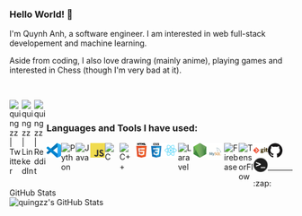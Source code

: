 ### Hello World! 👋
I'm Quynh Anh, a software engineer. I am interested in web full-stack developement and machine learning.

Aside from coding, I also love drawing (mainly anime), playing games and interested in Chess (though I'm very bad at it).

<br/>

[<img align="left" alt="quingzz | Twitter" width="22px" src="https://cdn.jsdelivr.net/npm/simple-icons@v3/icons/twitter.svg" />][twitter]
[<img align="left" alt="quingzz | LinkedIn" width="22px" src="https://cdn.jsdelivr.net/npm/simple-icons@v3/icons/linkedin.svg" />][linkedin]
[<img align="left" alt="quingzz | Reddit" width="22px" src="https://cdnjs.cloudflare.com/ajax/libs/simple-icons/6.0.0/reddit.svg"/>][reddit]

<br />

### Languages and Tools I have used:

<img align="left" alt="Visual Studio Code" width="26px" src="https://raw.githubusercontent.com/github/explore/80688e429a7d4ef2fca1e82350fe8e3517d3494d/topics/visual-studio-code/visual-studio-code.png" />

<img align="left" alt="Python" width="26px" src="https://raw.githubusercontent.com/jmnote/z-icons/master/svg/python.svg" />

<img align="left" alt="Java" width="26px" src="https://raw.githubusercontent.com/jmnote/z-icons/master/svg/java.svg" />

<img align="left" alt="JavaScript" width="26px" src="https://raw.githubusercontent.com/github/explore/80688e429a7d4ef2fca1e82350fe8e3517d3494d/topics/javascript/javascript.png" />

<img align="left" alt="C" width="26px" src="https://raw.githubusercontent.com/jmnote/z-icons/master/svg/c.svg" />

<img align="left" alt="C++" width="26px" src="https://raw.githubusercontent.com/jmnote/z-icons/master/svg/cpp.svg" />

<img align="left" alt="HTML5" width="26px" src="https://raw.githubusercontent.com/github/explore/80688e429a7d4ef2fca1e82350fe8e3517d3494d/topics/html/html.png" />

<img align="left" alt="CSS3" width="26px" src="https://raw.githubusercontent.com/github/explore/80688e429a7d4ef2fca1e82350fe8e3517d3494d/topics/css/css.png" />

<img align="left" alt="React" width="26px" src="https://raw.githubusercontent.com/github/explore/80688e429a7d4ef2fca1e82350fe8e3517d3494d/topics/react/react.png" />

<img align="left" alt="Laravel" width="26px" src="https://www.vectorlogo.zone/logos/laravel/laravel-icon.svg" />

<img align="left" alt="Node.js" width="26px" src="https://raw.githubusercontent.com/github/explore/80688e429a7d4ef2fca1e82350fe8e3517d3494d/topics/nodejs/nodejs.png" />

<img align="left" alt="MySQL" width="30px" src="https://raw.githubusercontent.com/github/explore/80688e429a7d4ef2fca1e82350fe8e3517d3494d/topics/mysql/mysql.png" />

<img align="left" alt="Firebase" width="26px" src="https://www.vectorlogo.zone/logos/firebase/firebase-icon.svg" />

<img align="left" alt="TensorFlow" width="26px" src="https://www.vectorlogo.zone/logos/tensorflow/tensorflow-icon.svg" />

<img align="left" alt="Git" width="26px" src="https://raw.githubusercontent.com/github/explore/80688e429a7d4ef2fca1e82350fe8e3517d3494d/topics/git/git.png" />

<img align="left" alt="GitHub" width="26px" src="https://raw.githubusercontent.com/github/explore/78df643247d429f6cc873026c0622819ad797942/topics/github/github.png" />

<img align="left" alt="Terminal" width="26px" src="https://raw.githubusercontent.com/github/explore/80688e429a7d4ef2fca1e82350fe8e3517d3494d/topics/terminal/terminal.png" />
<br />
<br />

---

<div>:zap: GitHub Stats</div>

<img align="left" alt="quingzz's GitHub Stats" src="https://github-readme-stats.vercel.app/api?username=quingzz&hide=stars&count_private=true" />



<!-- Links Definitions -->
[twitter]: https://twitter.com/quingzzz
[linkedin]: https://www.linkedin.com/in/truong-quynh-anh-phan-219572212/
[reddit]: https://www.reddit.com/user/quingzzz
